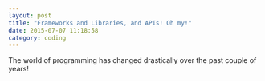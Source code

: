 ```yaml
---
layout: post
title: "Frameworks and Libraries, and APIs! Oh my!"
date: 2015-07-07 11:18:58
category: coding
---
```

The world of programming has changed drastically over the past couple of years!